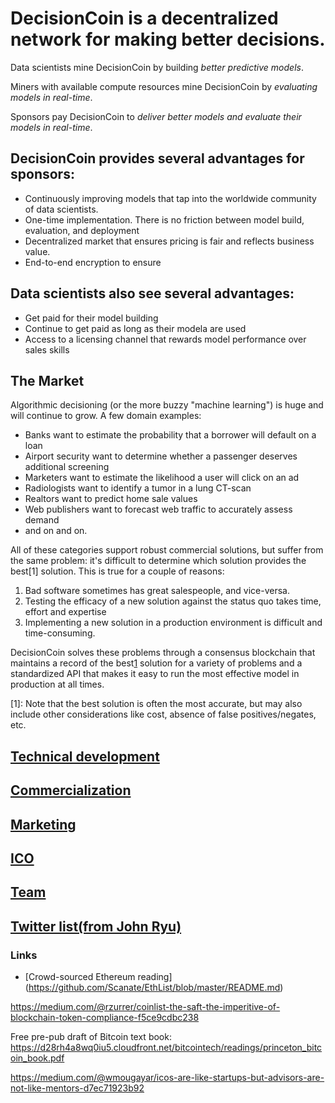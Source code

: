 # DecisionCoin is a decentralized network for making better decisions. 

Data scientists mine DecisionCoin by building *better predictive models*. 

Miners with available compute resources mine DecisionCoin by *evaluating models in real-time*.

Sponsors pay DecisionCoin to *deliver better models and evaluate their models in real-time*.


## DecisionCoin provides several advantages for sponsors:
* Continuously improving models that tap into the worldwide community of data scientists.
* One-time implementation. There is no friction between model build, evaluation, and deployment
* Decentralized market that ensures pricing is fair and reflects business value.
* End-to-end encryption to ensure 

## Data scientists also see several advantages:
* Get paid for their model building 
* Continue to get paid as long as their modela are used
* Access to a licensing channel that rewards model performance over sales skills


## The Market
Algorithmic decisioning (or the more buzzy "machine learning") is huge and will continue to grow. A few domain examples: 
 
* Banks want to estimate the probability that a borrower will default on a loan
* Airport security want to determine whether a passenger deserves additional screening
* Marketers want to estimate the likelihood a user will click on an ad
* Radiologists want to identify a tumor in a lung CT-scan
* Realtors want to predict home sale values
* Web publishers want to forecast web traffic to accurately assess demand
* and on and on. 

All of these categories support robust commercial solutions, but suffer from the same problem: it's difficult to determine which solution provides the best[1] solution. This is true for a couple of reasons:
1. Bad software sometimes has great salespeople, and vice-versa.
2. Testing the efficacy of a new solution against the status quo takes time, effort and expertise
3. Implementing a new solution in a production environment is difficult and time-consuming. 
 
DecisionCoin solves these problems through a consensus blockchain that maintains a record of the best[1](#1) solution for a variety of problems and a standardized API that makes it easy to run the most effective model in production at all times.   

[1]: Note that the best solution is often the most accurate, but may also include other considerations like cost, absence of false positives/negates, etc.  


## [Technical development](/technical/)
## [Commercialization](/commercialization/)
## [Marketing](/marketing/)
## [ICO](/ico/)
## [Team](/team/)
## [Twitter list(from John Ryu)](twitter_list)

### Links

* [Crowd-sourced Ethereum reading] (https://github.com/Scanate/EthList/blob/master/README.md)

https://medium.com/@rzurrer/coinlist-the-saft-the-imperitive-of-blockchain-token-compliance-f5ce9cdbc238

Free pre-pub draft of Bitcoin text book:
https://d28rh4a8wq0iu5.cloudfront.net/bitcointech/readings/princeton_bitcoin_book.pdf


https://medium.com/@wmougayar/icos-are-like-startups-but-advisors-are-not-like-mentors-d7ec71923b92

